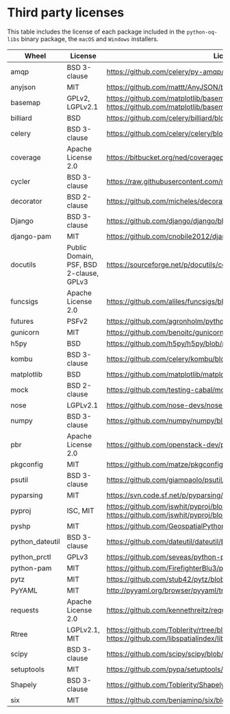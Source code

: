 # Third party licenses

This table includes the license of each package included in the `python-oq-libs` binary package, the `macOS` and `Windows` installers.

| Wheel           | License                                 | License URL                                                                     |
| --------------- | --------------------------------------- | ------------------------------------------------------------------------------- |
| amqp            | BSD 3-clause                            | https://github.com/celery/py-amqp/blob/master/LICENSE                           |
| anyjson         | MIT                                     | https://github.com/mattt/AnyJSON/blob/master/LICENSE                            |
| basemap         | GPLv2, LGPLv2.1                         | https://github.com/matplotlib/basemap/blob/master/LICENSE_data<br>https://github.com/matplotlib/basemap/blob/master/LICENSE_geos |
| billiard        | BSD                                     | https://github.com/celery/billiard/blob/master/LICENSE.txt                      |
| celery          | BSD 3-clause                            | https://github.com/celery/celery/blob/master/LICENSE                            |
| coverage        | Apache License 2.0                      | https://bitbucket.org/ned/coveragepy/src/default/NOTICE.txt                     |
| cycler          | BSD 3-clause                            | https://raw.githubusercontent.com/matplotlib/cycler/master/LICENSE              |
| decorator       | BSD 2-clause                            | https://github.com/micheles/decorator/blob/master/LICENSE.txt                   |
| Django          | BSD 3-clause                            | https://github.com/django/django/blob/master/LICENSE                            |
| django-pam      | MIT                                     | https://github.com/cnobile2012/django-pam/blob/master/LICENSE.txt               |
| docutils        | Public Domain, PSF, BSD 2-clause, GPLv3 | https://sourceforge.net/p/docutils/code/HEAD/tree/trunk/docutils/COPYING.txt    |
| funcsigs        | Apache License 2.0                      | https://github.com/aliles/funcsigs/blob/master/LICENSE                          |
| futures         | PSFv2                                   | https://github.com/agronholm/pythonfutures/blob/master/LICENSE                  |
| gunicorn        | MIT                                     | https://github.com/benoitc/gunicorn/blob/master/LICENSE                         |
| h5py            | BSD                                     | https://github.com/h5py/h5py/blob/master/licenses/                              |
| kombu           | BSD 3-clause                            | https://github.com/celery/kombu/blob/master/LICENSE                             |
| matplotlib      | BSD                                     | https://github.com/matplotlib/matplotlib/blob/master/LICENSE                    |
| mock            | BSD 2-clause                            | https://github.com/testing-cabal/mock/blob/master/LICENSE.txt                   |
| nose            | LGPLv2.1                                | https://github.com/nose-devs/nose/blob/master/lgpl.txt                          |
| numpy           | BSD 3-clause                            | https://github.com/numpy/numpy/blob/master/LICENSE.txt                          |
| pbr             | Apache License 2.0                      | https://github.com/openstack-dev/pbr/blob/master/LICENSE                        |
| pkgconfig       | MIT                                     | https://github.com/matze/pkgconfig/blob/master/LICENSE                          |
| psutil          | BSD 3-clause                            | https://github.com/giampaolo/psutil/blob/master/LICENSE                         |
| pyparsing       | MIT                                     | https://svn.code.sf.net/p/pyparsing/code/trunk/src/LICENSE                      |
| pyproj          | ISC, MIT                                | https://github.com/jswhit/pyproj/blob/master/LICENSE<br>https://github.com/jswhit/pyproj/blob/master/LICENSE_proj4 |
| pyshp           | MIT                                     | https://github.com/GeospatialPython/pyshp/blob/master/LICENSE.TXT               |
| python_dateutil | BSD 3-clause                            | https://github.com/dateutil/dateutil/blob/master/LICENSE                        |
| python_prctl    | GPLv3                                   | https://github.com/seveas/python-prctl/blob/master/COPYING                      |
| python-pam      | MIT                                     | https://github.com/FirefighterBlu3/python-pam/blob/master/LICENSE               |
| pytz            | MIT                                     | https://github.com/stub42/pytz/blob/master/src/LICENSE.txt                      |
| PyYAML          | MIT                                     | http://pyyaml.org/browser/pyyaml/trunk/LICENSE                                  |
| requests        | Apache License 2.0                      | https://github.com/kennethreitz/requests/blob/master/LICENSE                    |
| Rtree           | LGPLv2.1, MIT                           | https://github.com/Toblerity/rtree/blob/master/LICENSE.txt<br>https://github.com/libspatialindex/libspatialindex/blob/master/COPYING |
| scipy           | BSD 3-clause                            | https://github.com/scipy/scipy/blob/master/LICENSE.txt                          |
| setuptools      | MIT                                     | https://github.com/pypa/setuptools/blob/master/LICENSE                          |
| Shapely         | BSD 3-clause                            | https://github.com/Toblerity/Shapely/blob/master/LICENSE.txt                    |
| six             | MIT                                     | https://github.com/benjaminp/six/blob/master/LICENSE                            |
